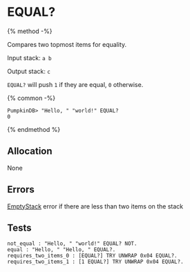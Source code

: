 # EQUAL?

{% method -%}

Compares two topmost items for equality.

Input stack: `a b`

Output stack: `c`

`EQUAL?` will push `1` if they are equal, `0` otherwise.

{% common -%}

```
PumpkinDB> "Hello, " "world!" EQUAL?
0
```

{% endmethod %}

## Allocation

None

## Errors

[EmptyStack](./errors/EmptyStack.md) error if there are less than two items on the stack

## Tests

```test
not_equal : "Hello, " "world!" EQUAL? NOT.
equal : "Hello, " "Hello, " EQUAL?.
requires_two_items_0 : [EQUAL?] TRY UNWRAP 0x04 EQUAL?.
requires_two_items_1 : [1 EQUAL?] TRY UNWRAP 0x04 EQUAL?.
```
